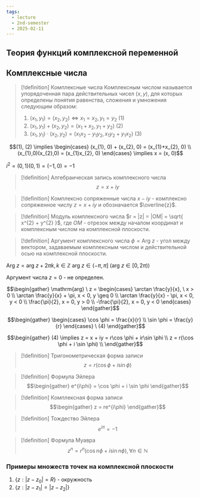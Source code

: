 ```yaml
---
tags:
  - lecture
  - 2nd-semester
  - 2025-02-11
---
```


## Теория функций комплексной переменной

## Комплексные числа

> [!definition] Комплексные числа
> Комплексным числом называется упорядоченная пара действительных чисел $(x, y)$, для которых определены понятия равенства, сложения и умножения следующим образом:
> 1. $(x_{1}, y_{1}) = (x_{2}, y_{2}) \iff x_{1} = x_{2}, y_{1} = y_{2} \ (1)$ 
> 2. $(x_{1}, y_{1}) + (x_{2}, y_{2}) = (x_{1}+ x_{2}, y_{1}+y_{2}) \ (2)$
> 3. $(x_{1}, y_{1})\cdot (x_{2}, y_{2}) = (x_{1}x_{2} - y_{1}y_{2}, x_{1}y_{2} + y_{1}x_{2}) \ (3)$

$$(1), (2) \implies \begin{cases}
(x_{1}, 0) + (x_{2}, 0) = (x_{1}+x_{2}, 0) \\
(x_{1},0)(x_{2},0) = (x_{1}x_{2}, 0)
\end{cases} \implies x = (x, 0)$$

$i^{2} = (0,1)(0,1) = (-1, 0) = -1$

> [!definition] Алгебраическая запись комплексного числа
> $$z = x + iy$$

> [!definition] Комплексно сопряженные числа
> $x-iy$ - комплексно сопряженное числу $z = x + iy$ и обозначается $\overline{z}$.

> [!definition] Модуль комплексного числа
> $r = |z| = |OM| = \sqrt{ x^{2} + y^{2} }$, где $OM$ - отрезок между началом координат и комплексным числом на комплексной плоскости.

> [!definition] Аргумент комплексного числа
> $\phi = \mathrm{Arg} \ z$ - угол между вектором, задаваемым комплексным числом и действительной осью на комплексной плоскости.

$\mathrm{Arg} \ z = \mathrm{arg} \ z +2\pi k, k \in \mathbb{Z}$
$\mathrm{arg} \ z \in (-\pi, \pi] \ (\mathrm{arg} \ z \in [0, 2\pi))$

Аргумент числа $z = 0$ - не определен.

$$\begin{gather}
\mathrm{arg} \ z = \begin{cases}
\arctan \frac{y}{x}, \ x > 0 \\
\arctan \frac{y}{x} + \pi, x < 0, y \geq 0 \\
\arctan \frac{y}{x} - \pi, x < 0, y < 0 \\
\frac{\pi}{2}, x = 0, y > 0 \\
-\frac{\pi}{2}, x = 0, y < 0
\end{cases}
\end{gather}$$

$$\begin{gather}
\begin{cases}
\cos \phi = \frac{x}{r} \\
\sin \phi = \frac{y}{r}
\end{cases} \ (4)
\end{gather}$$

$$\begin{gather}
(4) \implies z = x + iy = r\cos \phi + ir\sin \phi  \\
z = r(\cos \phi + i \sin \phi) \\
\end{gather}$$

> [!definition] Тригонометрическая форма записи
> $$z = r(\cos \phi + i\sin \phi)$$


> [!definition] Формула Эйлера
> $$\begin{gather}
e^{i\phi} = \cos \phi + i \sin \phi
\end{gather}$$

> [!definition] Комплексная форма записи
> $$\begin{gather}
z = re^{i\phi}
\end{gather}$$

> [!definition] Тождество Эйлера
> $$e^{i\pi} = -1$$

> [!definition] Формула Муавра
> $$z^{n} = r^{n}(\cos n\phi + i\sin n\phi), \forall n \in \mathbb{N}$$

### Примеры множеств точек на комплексной плоскости

1. $\{ z: |z - z_{0}| = R \}$ - окружность
2. $\{ z: |z-z_{1}| = |z - z_{2}| \}$